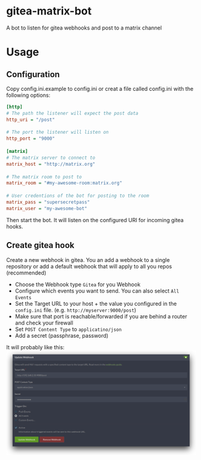 # gitea-matrix-bot

A bot to listen for gitea webhooks and post to a matrix channel

# Usage

## Configuration
Copy config.ini.example to config.ini or creat a file called config.ini with the
following options:

```ini
[http]
# The path the listener will expect the post data
http_uri = "/post"

# The port the listener will listen on
http_port = "9000"

[matrix]
# The matrix server to connect to
matrix_host = "http://matrix.org"

# The matrix room to post to
matrix_room = "#my-awesome-room:matrix.org"

# User credentions of the bot for posting to the room
matrix_pass = "supersecretpass"
matrix_user = "my-awesome-bot"
```

Then start the bot. It will listen on the configured URI for incoming gitea
hooks.

## Create gitea hook

Create a new webhook in gitea. You an add a webhook to a single repository or
add a default webhook that will apply to all you repos (recommended)

- Choose the Webhook type `Gitea` for you Webhook
- Configure which events you want to send. You can also select `All Events`
- Set the Target URL to your host + the value you configured in the `config.ini` file. (e.g. `http://myserver:9000/post`)
- Make sure that port is reachable/forwarded if you are behind a router and
	check your firewall
- Set `POST Content Type` to `applicatino/json`
- Add a secret (passphrase, password)

It will probably like this:
![gitea scrot](./gitea-scrot.png "Gitea Screenshot")
